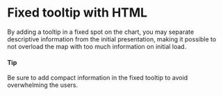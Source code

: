 # Fixed tooltip with HTML

By adding a tooltip in a fixed spot on the chart, you may separate descriptive information from the initial presentation, making it possible to not overload the map with too much information on initial load.

#### Tip

Be sure to add compact information in the fixed tooltip to avoid overwhelming the users.
